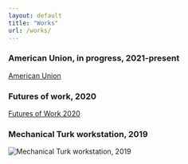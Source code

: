 ```yaml
---
layout: default
title: "Works"
url: /works/
---
```



### American Union, in progress, 2021-present
[American Union](https://brettwallace.github.io/brettwallace.com/images/american-union-film-2021-001-web.jpg)

### Futures of work, 2020
[Futures of Work 2020](https://brettwallace.github.io/brettwallace.com/images/american-union-film-2021-001-web.jpg)

### Mechanical Turk workstation, 2019
![Mechanical Turk workstation, 2019](https://brettwallace.github.io/brettwallace.com/images/american-union-film-2021-001-web.jpg)